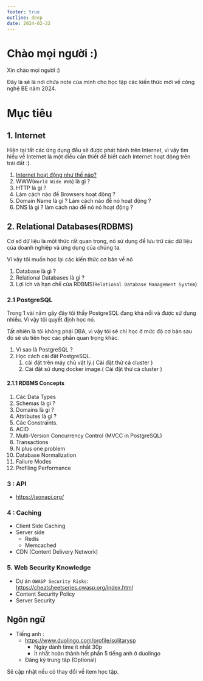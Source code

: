 ```yaml
---
footer: true
outline: deep
date: 2024-02-22
---
```


# Chào mọi người :)

Xin chào mọi người :)

Đây là sẽ là nơi chứa note của mình cho học tập các kiến thức mới về công nghệ BE năm 2024.

# Mục tiêu
## 1. Internet
Hiện tại tất các ứng dụng đều sẽ được phát hành trên Internet, vì vậy tìm hiểu về Internet là một điều cần thiết để biết cách Internet hoạt động trên trái đất :).

1. [Internet hoạt động như thế nào?](2024-03-14-Internet-Internet-hoat-dong-nhu-the-nao.md)
2. WWW(`World Wide Web`) là gì ?
3. HTTP là gì ?
4. Làm cách nào để Browsers hoạt động ?
5. Domain Name là gì ? Làm cách nào để nó hoạt động ?
6. DNS là gì ? làm cách nào để nó nó hoạt động ?

## 2. Relational Databases(RDBMS)
Cơ sở dữ liệu là một thức rất quan trọng, nó sử dụng để lưu trữ các dữ liệu của doanh nghiệp và ứng dụng của chúng ta.

Vì vậy tôi muốn học lại các kiến thức cơ bản về nó

1. Database là gì ?
2. Relational Databases là gì ?
3. Lợi ích và hạn chế của RDBMS(`Relational Database Management System`)
### 2.1 PostgreSQL
Trong 1 vài năm gây đây tôi thấy PostgreSQL đang khá nổi và được sử dụng nhiều. Vì vậy tôi quyết định học nó.

Tất nhiên là tôi không phải DBA, vì vậy tôi sẽ chỉ học ở mức độ cơ bản sau đó sẽ ưu tiên học các phần quan trọng khác.

1. Vì sao là PostgreSQL ?
2. Học cách cài đặt PostgreSQL.
   1. cài đặt trên máy chủ vật lý.( Cài đặt thử cả cluster )
   2. Cài đặt sử dụng docker image.( Cài đặt thử cả cluster )
#### 2.1.1 RDBMS Concepts
1. Các Data Types
2. Schemas là gì ?
2. Domains là gì ?
3. Attributes là gì ?
4. Các Constraints.
5. ACID
6. Multi-Version Concurrency Control (MVCC in PostgreSQL)
6. Transactions
7. N plus one problem
8. Database Normalization
9. Failure Modes
10. Profiling Performance

### 3 : API
 - https://jsonapi.org/
### 4 : Caching
- Client Side Caching
- Server side
  - Redis
  - Memcached
- CDN (Content Delivery Network)

### 5. Web Security Knowledge
- Dự án `OWASP Security Risks`: https://cheatsheetseries.owasp.org/index.html
- Content Security Policy
- Server Security

##  Ngôn ngữ
- Tiếng anh : 
  - https://www.duolingo.com/profile/solitarysp
    - Ngày dành time ít nhất 30p 
    - Ít nhất hoàn thành hết phần 5 tiếng anh ở duolingo
  - Đăng ký trung tâp (Optional)
 
Sẽ cập nhật nếu có thay đổi về item học tập.
